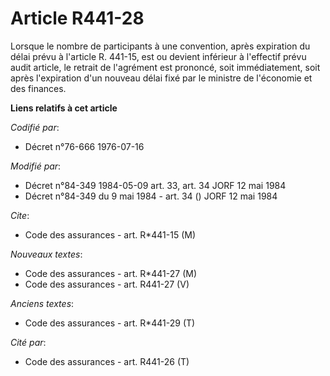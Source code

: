 # Article R441-28

Lorsque le nombre de participants à une convention, après expiration du délai prévu à l'article R. 441-15, est ou devient
inférieur à l'effectif prévu audit article, le retrait de l'agrément est prononcé, soit immédiatement, soit après
l'expiration d'un nouveau délai fixé par le ministre de l'économie et des finances.

**Liens relatifs à cet article**

_Codifié par_:

  - Décret n°76-666 1976-07-16

_Modifié par_:

  - Décret n°84-349 1984-05-09 art. 33, art. 34 JORF 12 mai 1984
  - Décret n°84-349 du 9 mai 1984 - art. 34 () JORF 12 mai 1984

_Cite_:

  - Code des assurances - art. R*441-15 (M)

_Nouveaux textes_:

  - Code des assurances - art. R*441-27 (M)
  - Code des assurances - art. R441-27 (V)

_Anciens textes_:

  - Code des assurances - art. R*441-29 (T)

_Cité par_:

  - Code des assurances - art. R441-26 (T)
